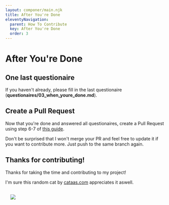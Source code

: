 ```yaml
---
layout: componer/main.njk
title: After You're Done
eleventyNavigation:
  parent: How To Contribute
  key: After You're Done
  order: 3
---
```


# After You're Done

## One last questionaire

If you haven't already, please fill in the last questionaire (**questionaires/03_when_youre_done.md**).

## Create a Pull Request

Now that you're done and answered all questionaires, create a Pull Request using step 6-7 of [this guide](https://jarv.is/notes/how-to-pull-request-fork-github/).

Don't be surprised that I won't merge your PR and feel free to update it if you want to contribute more. Just push to the same branch again.

## Thanks for contributing!

Thanks for taking the time and contributing to my project!

I'm sure this random cat by [cataas.com](https://cataas.com) appreciates it aswell.

<img src="https://cataas.com/cat" style="margin: 1rem; max-width: 500px; max-height: 500px">
